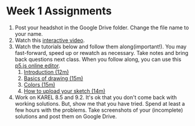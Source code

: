 # Week 1 Assignments

1. Post your headshot in the Google Drive folder. Change the file name to your name.
1. Watch this [interactive video](http://hello.p5js.org).
1. Watch the tutorials below and follow them along(important!). You may fast-forward, speed up or rewatch as necessary. Take notes and bring back questions next class. When you follow along, you can use this [p5.js online editor](http://alpha.editor.p5js.org).
    1. [Introduction (12m)](https://www.youtube.com/watch?v=8j0UDiN7my4&index=1&list=PLRqwX-V7Uu6Zy51Q-x9tMWIv9cueOFTFA)
    1. [Basics of drawing (15m)](https://www.youtube.com/watch?v=D1ELEeIs0j8&list=PLRqwX-V7Uu6Zy51Q-x9tMWIv9cueOFTFA&index=2)
    1. [Colors (15m)](https://www.youtube.com/watch?v=9mucjcrhFcM&list=PLRqwX-V7Uu6Zy51Q-x9tMWIv9cueOFTFA&index=3)
    1. [How to upload your sketch (14m)](https://www.youtube.com/watch?v=lbKMZa-CZ_Y&list=PLRqwX-V7Uu6Zy51Q-x9tMWIv9cueOFTFA&index=4)
1. Work on KAREL 8.5 and 9.2. It's ok that you don't come back with working solutions. But, show me that you have tried. Spend at least a few hours with the problems. Take screenshots of your (incomplete) solutions and post them on Google Drive.

